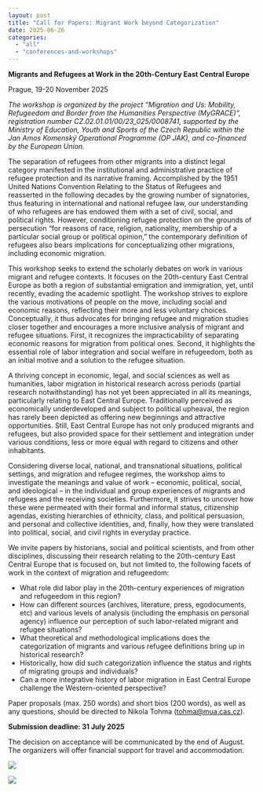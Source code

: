 ```yaml
---
layout: post
title: "Call for Papers: Migrant Work beyond Categorization"
date: 2025-06-26
categories: 
  - "all"
  - "conferences-and-workshops"
---
```


**Migrants and Refugees at Work in the 20th-Century East Central Europe**

Prague, 19-20 November 2025

_The workshop_ _is organized by the project “Migration and Us: Mobility, Refugeedom and Border from the Humanities Perspective (MyGRACE)“, registration number CZ.02.01.01/00/23\_025/0008741, supported by the Ministry of Education, Youth and Sports of the Czech Republic within the Jan Amos Komenský Operational Programme (OP JAK), and co-financed by the European Union._

The separation of refugees from other migrants into a distinct legal category manifested in the institutional and administrative practice of refugee protection and its narrative framing. Accomplished by the 1951 United Nations Convention Relating to the Status of Refugees and reasserted in the following decades by the growing number of signatories, thus featuring in international and national refugee law, our understanding of who refugees are has endowed them with a set of civil, social, and political rights. However, conditioning refugee protection on the grounds of persecution “for reasons of race, religion, nationality, membership of a particular social group or political opinion,” the contemporary definition of refugees also bears implications for conceptualizing other migrations, including economic migration.

This workshop seeks to extend the scholarly debates on work in various migrant and refugee contexts. It focuses on the 20th-century East Central Europe as both a region of substantial emigration and immigration, yet, until recently, evading the academic spotlight. The workshop strives to explore the various motivations of people on the move, including social and economic reasons, reflecting their more and less voluntary choices. Conceptually, it thus advocates for bringing refugee and migration studies closer together and encourages a more inclusive analysis of migrant and refugee situations. First, it recognizes the impracticability of separating economic reasons for migration from political ones. Second, it highlights the essential role of labor integration and social welfare in refugeedom, both as an initial motive and a solution to the refugee situation.

A thriving concept in economic, legal, and social sciences as well as humanities, labor migration in historical research across periods (partial research notwithstanding) has not yet been appreciated in all its meanings, particularly relating to East Central Europe. Traditionally perceived as economically underdeveloped and subject to political upheaval, the region has rarely been depicted as offering new beginnings and attractive opportunities. Still, East Central Europe has not only produced migrants and refugees, but also provided space for their settlement and integration under various conditions, less or more equal with regard to citizens and other inhabitants.

Considering diverse local, national, and transnational situations, political settings, and migration and refugee regimes, the workshop aims to investigate the meanings and value of work – economic, political, social, and ideological – in the individual and group experiences of migrants and refugees and the receiving societies. Furthermore, it strives to uncover how these were permeated with their formal and informal status, citizenship agendas, existing hierarchies of ethnicity, class, and political persuasion, and personal and collective identities, and, finally, how they were translated into political, social, and civil rights in everyday practice.

We invite papers by historians, social and political scientists, and from other disciplines, discussing their research relating to the 20th-century East Central Europe that is focused on, but not limited to, the following facets of work in the context of migration and refugeedom:

- What role did labor play in the 20th-century experiences of migration and refugeedom in this region?
- How can different sources (archives, literature, press, egodocuments, etc) and various levels of analysis (including the emphasis on personal agency) influence our perception of such labor-related migrant and refugee situations?
- What theoretical and methodological implications does the categorization of migrants and various refugee definitions bring up in historical research?
- Historically, how did such categorization influence the status and rights of migrating groups and individuals?
- Can a more integrative history of labor migration in East Central Europe challenge the Western-oriented perspective?

Paper proposals (max. 250 words) and short bios (200 words), as well as any questions, should be directed to Nikola Tohma (tohma@mua.cas.cz).

**Submission deadline: 31 July 2025**

The decision on acceptance will be communicated by the end of August. The organizers will offer financial support for travel and accommodation.

![](../../../../assets/images/logo_MSMT_EU.png)

![](../../../../assets/images/logo_MUA_black.png)
